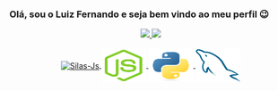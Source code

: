### Olá, sou o Luiz Fernando e seja bem vindo ao meu perfil 😉

<div align="center">
  <a href="https://github.com/luizfernandodev">
  <img height="160em" src="https://github-readme-stats.vercel.app/api?username=luizfernandodev&show_icons=true&theme=github_dark&include_all_commits=false&count_private=true"/>
  <img height="160em" src="https://github-readme-stats.vercel.app/api/top-langs/?username=luizfernandodev&layout=compact&langs_count=7&theme=github_dark"/>
</div>
  
  <div style="display: inline_block" align="center"><br>
  <img align="center" alt="Silas-Js" height="60" width="80" src="https://cdn.jsdelivr.net/gh/devicons/devicon/icons/javascript/javascript-original.svg">
  <img align="center" alt="Silas-NodeJs" height="60" width="80" src="https://raw.githubusercontent.com/devicons/devicon/master/icons/nodejs/nodejs-plain.svg">
  <img align="center" alt="Silas-Python" height="60" width="80" src="https://raw.githubusercontent.com/devicons/devicon/master/icons/python/python-original.svg">
  <img align="center" alt="Silas-MySql" height="60" width="80" src="https://raw.githubusercontent.com/devicons/devicon/master/icons/mysql/mysql-original.svg">
</div>

